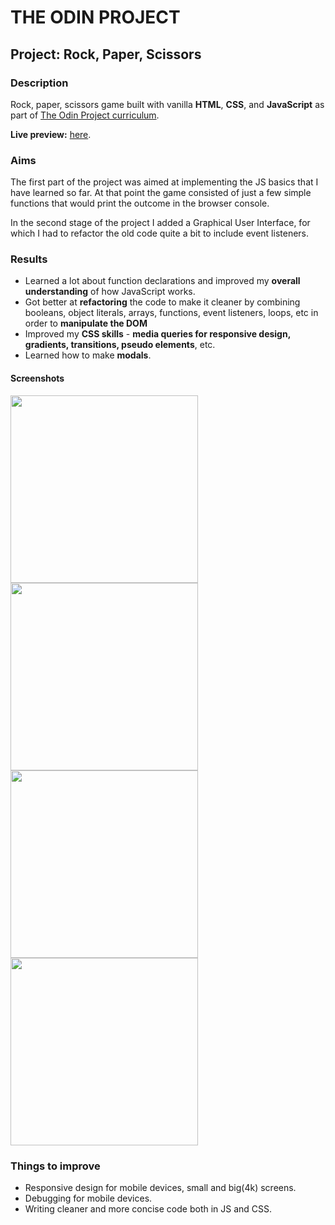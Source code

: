 # THE ODIN PROJECT

## Project: Rock, Paper, Scissors</h2>

### Description

Rock, paper, scissors game built with vanilla **HTML**, **CSS**, and **JavaScript** as part of [The Odin Project curriculum](https://www.theodinproject.com/lessons/foundations-rock-paper-scissors).

**Live preview:** [here](https://antikun.github.io/odin-rock-paper-scissors/).

### Aims

The first part of the project was aimed at implementing the JS basics that I have learned so far.
At that point the game consisted of just a few simple functions that would print the outcome in the browser console.

In the second stage of the project I added a Graphical User Interface, for which I had to refactor the old code quite a bit to include event listeners.

### Results

* Learned a lot about function declarations and improved my **overall understanding** of how JavaScript works.
* Got better at **refactoring** the code to make it cleaner by combining booleans, object literals, arrays, functions, event listeners, loops, etc in order to **manipulate the DOM**
* Improved my **CSS skills** - **media queries for responsive design, gradients, transitions, pseudo elements**, etc.
* Learned how to make **modals**.


#### Screenshots
<img src="./images/rps-1.png" width="300px" height="auto"><img src="./images/rps-2.png" width="300px" height="auto">
<img src="./images/rps-3.png" width="300px" height="auto"><img src="./images/rps-4.png" width="300px" height="auto">

### Things to improve
* Responsive design for mobile devices, small and big(4k) screens.
* Debugging for mobile devices.
* Writing cleaner and more concise code both in JS and CSS.

